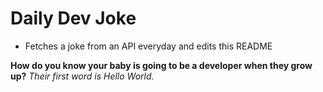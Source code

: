 
# Daily Dev Joke

- Fetches a joke from an API everyday and edits this README

**How do you know your baby is going to be a developer when they grow up?**
*Their first word is Hello World.*